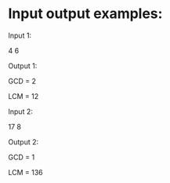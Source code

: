 # Input output examples:

Input 1:

4 6

Output 1:

GCD = 2

LCM = 12

Input 2:

17 8

Output 2:

GCD = 1

LCM = 136
